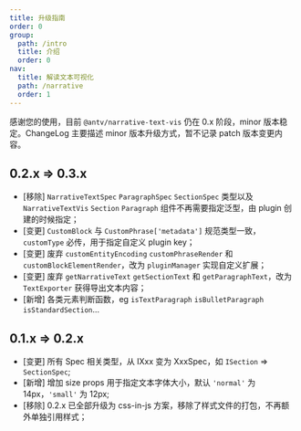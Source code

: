 ```yaml
---
title: 升级指南
order: 0
group:
  path: /intro
  title: 介绍
  order: 0
nav:
  title: 解读文本可视化
  path: /narrative
  order: 1
---
```


感谢您的使用，目前 `@antv/narrative-text-vis` 仍在 0.x 阶段，minor 版本稳定。ChangeLog 主要描述 minor 版本升级方式，暂不记录 patch 版本变更内容。

## 0.2.x => 0.3.x

- \[移除\] `NarrativeTextSpec` `ParagraphSpec` `SectionSpec` 类型以及 `NarrativeTextVis` `Section` `Paragraph` 组件不再需要指定泛型，由 plugin 创建的时候指定；
- \[变更\] `CustomBlock` 与 `CustomPhrase['metadata']` 规范类型一致，`customType` 必传，用于指定自定义 plugin key；
- \[变更\] 废弃 `customEntityEncoding` `customPhraseRender` 和 `customBlockElementRender`，改为 `pluginManager` 实现自定义扩展；
- \[变更\] 废弃 `getNarrativeText` `getSectionText` 和 `getParagraphText`，改为 `TextExporter` 获得导出文本内容；
- \[新增\] 各类元素判断函数，eg `isTextParagraph` `isBulletParagraph` `isStandardSection`...


## 0.1.x => 0.2.x

- \[变更\] 所有 Spec 相关类型，从 IXxx 变为 XxxSpec，如 `ISection` => `SectionSpec`;
- \[新增\] 增加 size props 用于指定文本字体大小，默认 `'normal'` 为 14px，`'small'` 为 12px;
- \[移除\] 0.2.x 已全部升级为 css-in-js 方案，移除了样式文件的打包，不再额外单独引用样式；
